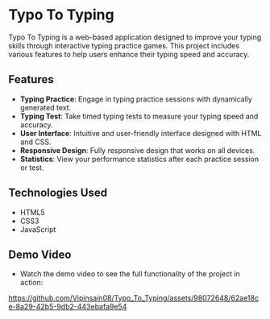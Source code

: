 # Typo To Typing

Typo To Typing is a web-based application designed to improve your typing skills through interactive typing practice games. This project includes various features to help users enhance their typing speed and accuracy.

## Features

- **Typing Practice**: Engage in typing practice sessions with dynamically generated text.
- **Typing Test**: Take timed typing tests to measure your typing speed and accuracy.
- **User Interface**: Intuitive and user-friendly interface designed with HTML and CSS.
- **Responsive Design**: Fully responsive design that works on all devices.
- **Statistics**: View your performance statistics after each practice session or test.

## Technologies Used

- HTML5
- CSS3
- JavaScript

## Demo Video
- Watch the demo video to see the full functionality of the project in action:

  

https://github.com/Vipinsain08/Typo_To_Typing/assets/98072648/62ae18ce-8a29-42b5-9db2-443ebafa9e54


